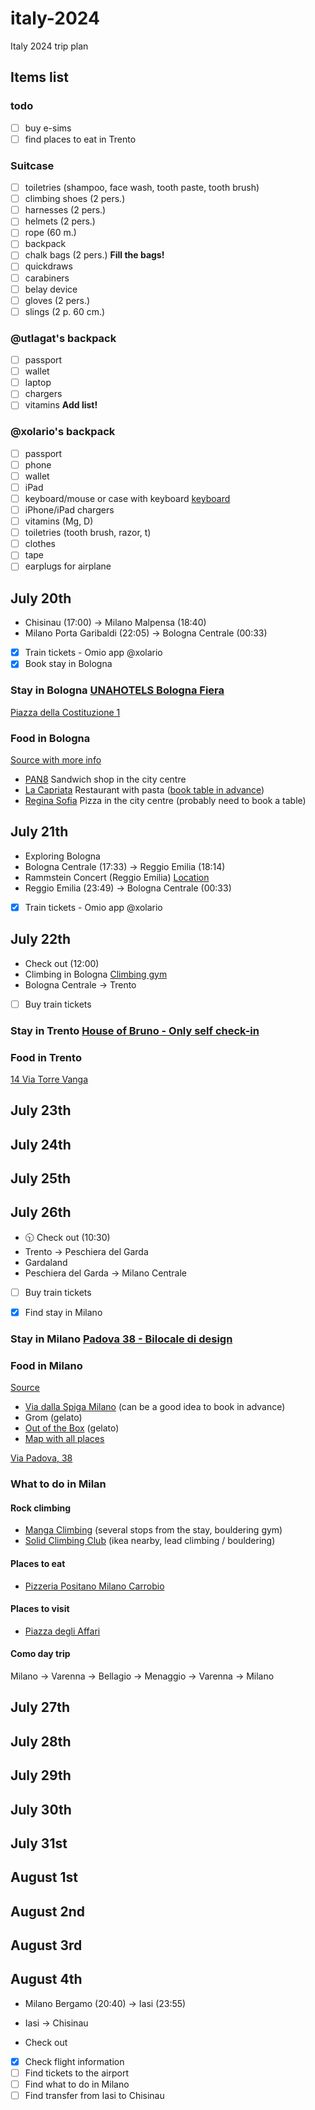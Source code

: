 # italy-2024
Italy 2024 trip plan

## Items list

### todo

- [ ] buy e-sims
- [ ] find places to eat in Trento

### Suitcase 

- [ ] toiletries (shampoo, face wash, tooth paste, tooth brush)
- [ ] climbing shoes (2 pers.)
- [ ] harnesses (2 pers.)
- [ ] helmets (2 pers.)
- [ ] rope (60 m.)
- [ ] backpack
- [ ] chalk bags (2 pers.) **Fill the bags!** 
- [ ] quickdraws
- [ ] carabiners
- [ ] belay device
- [ ] gloves (2 pers.)
- [ ] slings (2 p. 60 cm.)

### @utlagat's backpack

- [ ] passport
- [ ] wallet
- [ ] laptop
- [ ] chargers
- [ ] vitamins **Add list!**

### @xolario's backpack

- [ ] passport
- [ ] phone
- [ ] wallet
- [ ] iPad
- [ ] keyboard/mouse or case with keyboard [keyboard](https://darwin.md/ru/klaviatura-i-mysh-logitech-pebble-2-combo-for-mac-besprovodnye-grafitovyi.html)
- [ ] iPhone/iPad chargers
- [ ] vitamins (Mg, D)
- [ ] toiletries (tooth brush, razor, t)
- [ ] clothes
- [ ] tape
- [ ] earplugs for airplane

## July 20th

- Chisinau (17:00) -> Milano Malpensa (18:40)
- Milano Porta Garibaldi (22:05) -> Bologna Centrale (00:33)

- [x] Train tickets - Omio app @xolario
- [x] Book stay in Bologna
      
### Stay in Bologna [UNAHOTELS Bologna Fiera](https://www.booking.com/hotel/it/hotel-bologna-fiera.ru.html?label=gen173nr-1FCAEoggI46AdIM1gEaI4BiAEBmAExuAEHyAEN2AEB6AEB-AECiAIBqAIDuALbs-azBsACAdICJDQ4YjY3MDRmLWE1OGQtNDkxZS1iODQ5LTkyYjNhODIwYTE0NdgCBeACAQ&sid=50f89adaaf032a2f6ce1ba94e53608c3&aid=304142)

[Piazza della Costituzione 1](https://maps.app.goo.gl/91LZ1cLvxYQ8mChVA)

### Food in Bologna

[Source with more info](https://www.schaer.com/en-int/a/best-gf-places-bologna)

- [PAN8](https://maps.app.goo.gl/hodEmiYCGnuc2o7a8) Sandwich shop in the city centre
- [La Capriata](https://maps.app.goo.gl/kqWv6j1fMR3dVXgH7) Restaurant with pasta ([book table in advance](https://www.lacapriata.it/prenota/))
- [Regina Sofia](https://maps.app.goo.gl/euQupifiJ7wyEWvk9) Pizza in the city centre (probably need to book a table)

## July 21th

- Exploring Bologna
- Bologna Centrale (17:33) -> Reggio Emilia (18:14)
- Rammstein Concert (Reggio Emilia) [Location](https://maps.app.goo.gl/4wPwKXaQer8gnisp6)
- Reggio Emilia (23:49) -> Bologna Centrale (00:33)

- [x] Train tickets - Omio app @xolario

## July 22th

- Check out (12:00)
- Climbing in Bologna [Climbing gym](https://maps.app.goo.gl/K2d94ZhJB2TgBCs38)
- Bologna Centrale -> Trento

- [ ] Buy train tickets

### Stay in Trento [House of Bruno - Only self check-in](https://www.booking.com/hotel/it/house-of-bruno.en-gb.html?aid=304142&label=gen173nr-1FCAEoggI46AdIM1gEaI4BiAEBmAEhuAEHyAEN2AEB6AEB-AEMiAIBqAIDuALkz-azBsACAdICJDAxODg0Y2IyLTM0N2UtNGIxOC1hMTZiLWJmYWU5NGVjMDMwMNgCBuACAQ&sid=41bfda7015653d39da5138d54fb30641&checkin=2024-07-22&checkout=2024-07-26&dest_id=-131282&dest_type=city&dist=0&do_availability_check=1&group_adults=2&group_children=0&hp_avform=1&hp_group_set=0&no_rooms=1&origin=hp&sb_price_type=total&src=hotel&type=total&activeTab=main#_)

### Food in Trento

[14 Via Torre Vanga](https://maps.app.goo.gl/mJnSFz9e6A3JRyL2A)

## July 23th

## July 24th

## July 25th

## July 26th

- 🕥 Check out (10:30)
- Trento -> Peschiera del Garda
- Gardaland
- Peschiera del Garda -> Milano Centrale

- [ ] Buy train tickets
- [x] Find stay in Milano


### Stay in Milano [Padova 38 - Bilocale di design](https://www.booking.com/hotel/it/padova-38-bilocale-di-design.ru.html?aid=304142&label=gen173nr-1FCAEoggI46AdIM1gEaI4BiAEBmAEhuAEHyAEN2AEB6AEB-AEMiAIBqAIDuALq9uuzBsACAdICJDg4ZWFjMTI3LWU1ZTQtNDNlYS1iZTM5LWUzZDA3OTE1Njc1N9gCBuACAQ&sid=41bfda7015653d39da5138d54fb30641&all_sr_blocks=1234312501_395389825_2_0_0&checkin=2024-07-26&checkout=2024-08-04&dest_id=-121726&dest_type=city&dist=0&group_adults=2&group_children=0&hapos=3&highlighted_blocks=1234312501_395389825_2_0_0&hpos=3&matching_block_id=1234312501_395389825_2_0_0&no_rooms=1&req_adults=2&req_children=0&room1=A%2CA&sb_price_type=total&sr_order=price&sr_pri_blocks=1234312501_395389825_2_0_0__49708&srepoch=1719337786&srpvid=5b0c797ff95100c2&type=total&ucfs=1&activeTab=main#map_closed)

### Food in Milano

[Source](https://wheatlesswanderlust.com/gluten-free-milan-restaurants/)

- [Via dalla Spiga Milano](https://maps.app.goo.gl/mapzqTajYC7mqiGD9) (can be a good idea to book in advance)
- Grom (gelato)
- [Out of the Box](https://maps.app.goo.gl/TKNt4JEv5PX1QcZE7) (gelato)
- [Map with all places](https://www.mybfisgf.com/glutenfree-milan)

[Via Padova, 38](https://maps.app.goo.gl/T3uG56xP4AhZ3oCy9)

### What to do in Milan

#### Rock climbing

- [Manga Climbing](https://maps.app.goo.gl/LCQprr1m1Y3SFvrz7) (several stops from the stay, bouldering gym)
- [Solid Climbing Club](https://maps.app.goo.gl/GoKCgaBb9ckGPS4P9) (ikea nearby, lead climbing / bouldering)

#### Places to eat

- [Pizzeria Positano Milano Carrobio](https://maps.app.goo.gl/LW1C8xg8RaPjJy9S8)

#### Places to visit

- [Piazza degli Affari](https://maps.app.goo.gl/HvgcbnYrYWwn9R4r8)

#### Como day trip

Milano -> Varenna -> Bellagio -> Menaggio -> Varenna -> Milano

## July 27th

## July 28th

## July 29th

## July 30th

## July 31st

## August 1st

## August 2nd

## August 3rd

## August 4th

- Milano Bergamo (20:40) -> Iasi (23:55)
- Iasi -> Chisinau

- Check out

- [x] Check flight information
- [ ] Find tickets to the airport
- [ ] Find what to do in Milano
- [ ] Find transfer from Iasi to Chisinau
